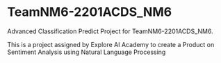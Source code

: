 # TeamNM6-2201ACDS_NM6
Advanced Classification Predict Project for TeamNM6-2201ACDS_NM6.

This is a project assigned by Explore AI Academy to create a Product on Sentiment Analysis using Natural Language Processing
